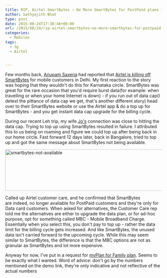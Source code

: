 ```yaml
---
title: RIP, Airtel SmartBytes – No More SmartBytes for PostPaid plans in Karnataka Circle
author: Sathyajith Bhat
type: post
date: 2015-08-24T17:38:48+00:00
url: /2015/08/24/rip-airtel-smartbytes-no-more-smartbytes-for-postpaid-plans-in-karnataka-circle/
categories:
  - Mobiles
tags:
  - 3g
  - Airtel


---
```

Few months back, <a href="https://twitter.com/anupamsaxena" target="_blank">Anupam Saxena</a> had reported that <a href="https://timesofindia.indiatimes.com/tech/tech-news/Is-Airtel-killing-Smartbytes-for-mobile-users/articleshow/47802682.cms" target="_blank">Airtel is killing off SmartBytes</a> for mobile customers in Delhi. My first reaction to the story was hoping that they wouldn't do this for Karnataka circle. SmartBytes was great for the rare occasion that you'd require burst data(for example: when travelling or when your home Internet is down) - if you run out of data cap(I detest the pittance of data cap we get, that's another different story) head over to their SmartBytes website or use the Airtel app & do a top up for SmartBytes - and you get instant data cap upgrade for the billing cycle.

During our recent Leh trip, my wife <a href="https://twitter.com/joshenoy" target="_blank">Jo's</a> connection was close to hitting the data cap. Trying to top up using SmartBytes resulted in failure. I attributed this to us being on roaming and figure we could top up after being back in our home circle. Fast forward 12 days later, back in Bangalore, tried to top up and got the same message about SmartBytes not being available.

[<img class="size-full wp-image-763 aligncenter" src="https://i.sathyabh.at/sb/2015/08/smartbytes-not-available.png" alt="smartbytes-not-available" width="651" height="133" />][1]

Called up Airtel customer care, and he confirmed that SmartBytes are indeed, no longer available for PostPaid customers and they're only for Data card customers. When asked for alternatives, the Customer Care rep told me the alternatives are either to upgrade the data plan, or for ad-hoc purpose, opt for something called MBC - Mobile Broadband Charge. Essentially when you select this, you don't pay to top up - rather the data limit for the billing cycle gets increased. And like SmartBytes, the unused data isn't carried forward to the upcoming cycle. While this may seem similar to SmartBytes, the difference is that the MBC options are not as granular as SmartBytes and lot more expensive.

Anyway for now, I've put in a request for <a href="https://www.airtel.in/myplanfamily/" target="_blank">myPlan for Family plan</a>. Seems to be exactly what I wanted. Word of advice: don't go by the numbers mentioned on the demo link, they're only indicative and not reflective of the actual numbers

 [1]: https://i.sathyabh.at/sb/2015/08/smartbytes-not-available.png